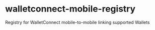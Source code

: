 # walletconnect-mobile-registry

Registry for WalletConnect mobile-to-mobile linking supported Wallets
